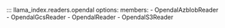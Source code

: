 ::: llama_index.readers.opendal
options:
members: - OpendalAzblobReader - OpendalGcsReader - OpendalReader - OpendalS3Reader
